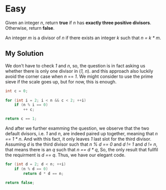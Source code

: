 # Easy

Given an integer *n*, return **true** if *n* has **exactly three positive divisors**. Otherwise, return **false**.

An integer *m* is a divisor of *n* if there exists an integer *k* such that *n = k * m*.

## My Solution

We don't have to check *1* and *n*,
so, the question is in fact asking us whether there is only one divisor in (*1, n*).
and this approach also luckily avoid the corner case when *n* == *1*.
We might consider to use the prime sieve if the scale goes up,
but for now, this is enough.

```cpp
int c = 0;
        
for (int i = 2; i < n && c < 2; ++i)
    if (n % i == 0)
        ++ c;

return c == 1;
```

And after we further examming the question,
we observe that the two default dvisors, i.e. *1* and *n*, are indeed paired up together,
meaning that *n == 1 * n*.
And with this fact, it only leaves *1* last slot for the third divisor.
Assuming *d* is the third divisor such that *n % d == 0* and *d != 1* and *d != n*,
that means there is an *q* such that *n == d * q*,
So, the only result that fullfil the requirment is *d == q*.
Thus, we have our elegant code.

```cpp
for (int d = 2; d < n; ++i)
    if (n % d == 0)
        return d * d == n;

return false;
```

